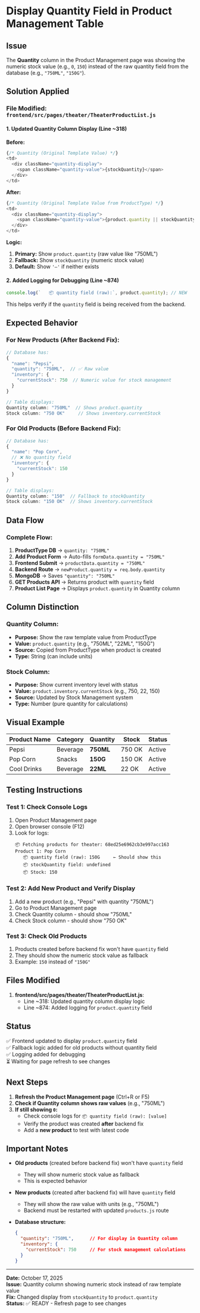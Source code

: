 # Display Quantity Field in Product Management Table

## Issue
The **Quantity** column in the Product Management page was showing the numeric stock value (e.g., `0`, `150`) instead of the raw quantity field from the database (e.g., `"750ML"`, `"150G"`).

## Solution Applied

### File Modified: `frontend/src/pages/theater/TheaterProductList.js`

#### 1. Updated Quantity Column Display (Line ~318)

**Before:**
```javascript
{/* Quantity (Original Template Value) */}
<td>
  <div className="quantity-display">
    <span className="quantity-value">{stockQuantity}</span>
  </div>
</td>
```

**After:**
```javascript
{/* Quantity (Original Template Value from ProductType) */}
<td>
  <div className="quantity-display">
    <span className="quantity-value">{product.quantity || stockQuantity || '—'}</span>
  </div>
</td>
```

**Logic:**
1. **Primary:** Show `product.quantity` (raw value like "750ML")
2. **Fallback:** Show `stockQuantity` (numeric stock value)
3. **Default:** Show `'—'` if neither exists

#### 2. Added Logging for Debugging (Line ~874)

```javascript
console.log(`   📦 quantity field (raw):`, product.quantity); // NEW
```

This helps verify if the `quantity` field is being received from the backend.

## Expected Behavior

### For New Products (After Backend Fix):
```javascript
// Database has:
{
  "name": "Pepsi",
  "quantity": "750ML",  // ✅ Raw value
  "inventory": {
    "currentStock": 750  // Numeric value for stock management
  }
}

// Table displays:
Quantity column: "750ML"  // Shows product.quantity
Stock column: "750 OK"     // Shows inventory.currentStock
```

### For Old Products (Before Backend Fix):
```javascript
// Database has:
{
  "name": "Pop Corn",
  // ❌ No quantity field
  "inventory": {
    "currentStock": 150
  }
}

// Table displays:
Quantity column: "150"  // Fallback to stockQuantity
Stock column: "150 OK"  // Shows inventory.currentStock
```

## Data Flow

### Complete Flow:
1. **ProductType DB** → `quantity: "750ML"`
2. **Add Product Form** → Auto-fills `formData.quantity = "750ML"`
3. **Frontend Submit** → `productData.quantity = "750ML"`
4. **Backend Route** → `newProduct.quantity = req.body.quantity`
5. **MongoDB** → Saves `"quantity": "750ML"`
6. **GET Products API** → Returns product with `quantity` field
7. **Product List Page** → Displays `product.quantity` in Quantity column

## Column Distinction

### Quantity Column:
- **Purpose:** Show the raw template value from ProductType
- **Value:** `product.quantity` (e.g., "750ML", "22ML", "150G")
- **Source:** Copied from ProductType when product is created
- **Type:** String (can include units)

### Stock Column:
- **Purpose:** Show current inventory level with status
- **Value:** `product.inventory.currentStock` (e.g., 750, 22, 150)
- **Source:** Updated by Stock Management system
- **Type:** Number (pure quantity for calculations)

## Visual Example

| Product Name | Category | Quantity | Stock | Status |
|--------------|----------|----------|-------|--------|
| Pepsi | Beverage | **750ML** | 750 OK | Active |
| Pop Corn | Snacks | **150G** | 150 OK | Active |
| Cool Drinks | Beverage | **22ML** | 22 OK | Active |

## Testing Instructions

### Test 1: Check Console Logs
1. Open Product Management page
2. Open browser console (F12)
3. Look for logs:
   ```
   📦 Fetching products for theater: 68ed25e6962cb3e997acc163
   Product 1: Pop Corn
      📦 quantity field (raw): 150G     ← Should show this
      📦 stockQuantity field: undefined
      📦 Stock: 150
   ```

### Test 2: Add New Product and Verify Display
1. Add a new product (e.g., "Pepsi" with quantity "750ML")
2. Go to Product Management page
3. Check Quantity column - should show "750ML"
4. Check Stock column - should show "750 OK"

### Test 3: Check Old Products
1. Products created before backend fix won't have `quantity` field
2. They should show the numeric stock value as fallback
3. Example: `150` instead of `"150G"`

## Files Modified

1. **frontend/src/pages/theater/TheaterProductList.js**:
   - Line ~318: Updated quantity column display logic
   - Line ~874: Added logging for `product.quantity` field

## Status
✅ Frontend updated to display `product.quantity` field  
✅ Fallback logic added for old products without quantity field  
✅ Logging added for debugging  
⏳ Waiting for page refresh to see changes  

## Next Steps
1. **Refresh the Product Management page** (Ctrl+R or F5)
2. **Check if Quantity column shows raw values** (e.g., "750ML")
3. **If still showing `0`:**
   - Check console logs for `📦 quantity field (raw): [value]`
   - Verify the product was created **after** backend fix
   - Add a **new product** to test with latest code

## Important Notes

- **Old products** (created before backend fix) won't have `quantity` field
  - They will show numeric stock value as fallback
  - This is expected behavior
  
- **New products** (created after backend fix) will have `quantity` field
  - They will show the raw value with units (e.g., "750ML")
  - Backend must be restarted with updated `products.js` route

- **Database structure:**
  ```json
  {
    "quantity": "750ML",      // For display in Quantity column
    "inventory": {
      "currentStock": 750     // For stock management calculations
    }
  }
  ```

---

**Date:** October 17, 2025  
**Issue:** Quantity column showing numeric stock instead of raw template value  
**Fix:** Changed display from `stockQuantity` to `product.quantity`  
**Status:** ✅ READY - Refresh page to see changes
